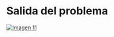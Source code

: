 <h1>Salida del problema</h1>

[![Imagen 11](https://i.postimg.cc/QCzzbmw4/Screenshot-5.png)](https://postimg.cc/N21bG6gm)
